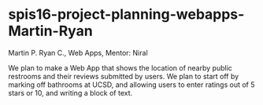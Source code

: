 # spis16-project-planning-webapps-Martin-Ryan

Martin P. Ryan C., Web Apps, Mentor: Niral

We plan to make a Web App that shows the location of nearby public restrooms and their reviews submitted by users. We plan to start off by marking off bathrooms at UCSD, and allowing users to enter ratings out of 5 stars or 10, and writing a block of text. 

